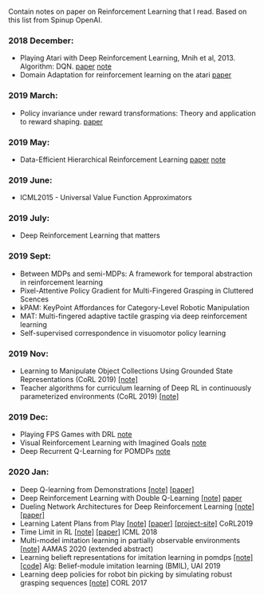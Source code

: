 Contain notes on paper on Reinforcement Learning that I read. Based on this list from Spinup OpenAI. 

### 2018 December:
- Playing Atari with Deep Reinforcement Learning, Mnih et al, 2013. Algorithm: DQN. [paper](https://arxiv.org/abs/1312.5602) [note](https://github.com/hhn1n15/TechPaperIRead/blob/master/Dec%202018/Playing%20Atari%20with%20Deep%20Reinforcement%20Learning%2C%20Mnih%20et%20al%2C%202013.md)
- Domain Adaptation for reinforcement learning on the atari [paper](https://arxiv.org/abs/1812.07452)

### 2019 March:
- Policy invariance under reward transformations: Theory and application to reward shaping. [paper](https://www.google.com/url?sa=t&rct=j&q=&esrc=s&source=web&cd=1&ved=2ahUKEwj0_aWGkqnhAhUMsJ4KHQa0AhIQFjAAegQIARAC&url=https%3A%2F%2Fpeople.eecs.berkeley.edu%2F~pabbeel%2Fcs287-fa09%2Freadings%2FNgHaradaRussell-shaping-ICML1999.pdf&usg=AOvVaw0_4_YRBOAhowRqKUZlLlK6)

### 2019 May:
- Data-Efficient Hierarchical Reinforcement Learning [paper](https://arxiv.org/abs/1805.08296) [note](/May-2019/Data-Efficient%20Hierarchical%20Reinforcement%20Learning.md)

### 2019 June:
- ICML2015 - Universal Value Function Approximators

### 2019 July:
- Deep Reinforcement Learning that matters

### 2019 Sept:
- Between MDPs and semi-MDPs: A framework for temporal abstraction in reinforcement learning
- Pixel-Attentive Policy Gradient for Multi-Fingered Grasping in Cluttered Scences
- kPAM: KeyPoint Affordances for Category-Level Robotic Manipulation
- MAT: Multi-fingered adaptive tactile grasping via deep reinforcement learning
- Self-supervised correspondence in visuomotor policy learning

### 2019 Nov:
- Learning to Manipulate Object Collections Using Grounded State Representations (CoRL 2019) [[note]](/Nov-2019/1.md)
- Teacher algorithms for curriculum learning of Deep RL in continuously parameterized environments (CoRL 2019) [[note]](/Nov-2019/2)

### 2019 Dec:
- Playing FPS Games with DRL [note](Dec-2019/1.md)
- Visual Reinforcement Learning with Imagined Goals [note](Dec-2019/2)
- Deep Recurrent Q-Learning for POMDPs [note](Dec-2019/3.md)

### 2020 Jan:
- Deep Q-learning from Demonstrations [[note]](Jan-2020/1.md) [[paper]](https://arxiv.org/abs/1704.03732)
- Deep Reinforcement Learning with Double Q-Learning [[note]](Jan-2020/2.md) [paper](https://arxiv.org/abs/1509.06461)
- Dueling Network Architectures for Deep Reinforcement Learning [[note]](Jan-2020/3.md) [[paper]](https://arxiv.org/abs/1511.06581)
- Learning Latent Plans from Play [[note]](Jan-2020/4.md) [[paper]](https://arxiv.org/abs/1903.01973) [[project-site]](https://learning-from-play.github.io/) CoRL2019
- Time Limit in RL [[note]](Jan-2020/5.md) [[paper]](https://arxiv.org/abs/1712.00378) ICML 2018
- Multi-model imitation learning in partially observable environments [[note]](Jan-2020/6.md) AAMAS 2020 (extended abstract)
- Learning belieft representations for imitation learning in pomdps [[note]](Jan-2020/7.md) [[code]](https://github.com/tgangwani/BMIL) Alg: Belief-module imitation learning (BMIL), UAI 2019
- Learning deep policies for robot bin picking by simulating robust grasping sequences [[note]](Jan-2020/8.md) CORL 2017
